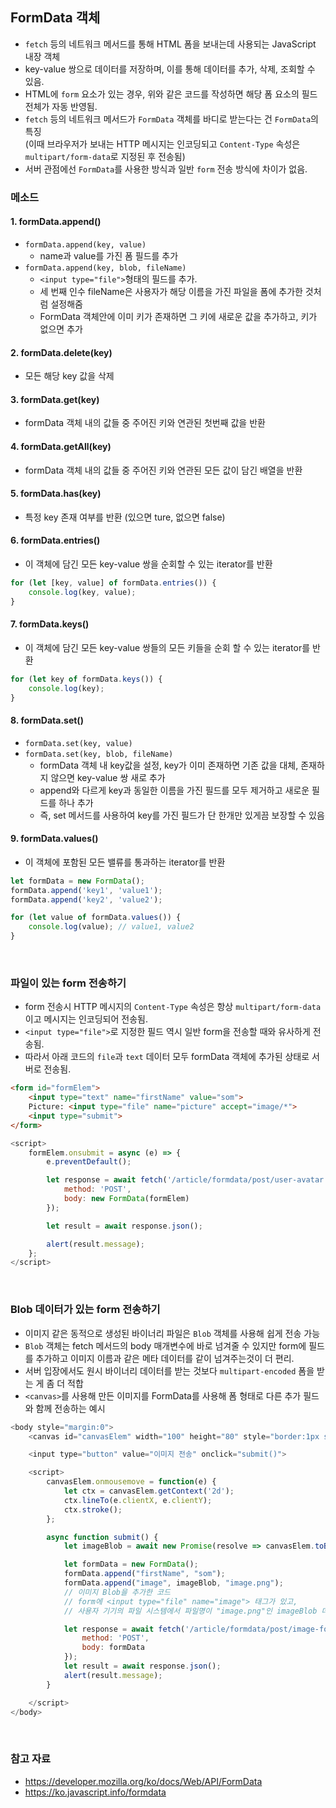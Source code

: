 ## FormData 객체
- `fetch` 등의 네트워크 메서드를 통해 HTML 폼을 보내는데 사용되는 JavaScript 내장 객체 
- key-value 쌍으로 데이터를 저장하며, 이를 통해 데이터를 추가, 삭제, 조회할 수 있음.
- HTML에 `form` 요소가 있는 경우, 위와 같은 코드를 작성하면 해당 폼 요소의 필드 전체가 자동 반영됨.
- `fetch` 등의 네트워크 메서드가 `FormData` 객체를 바디로 받는다는 건 `FormData`의 특징<br/>
(이때 브라우저가 보내는 HTTP 메시지는 인코딩되고 `Content-Type` 속성은 `multipart/form-data`로 지정된 후 전송됨)
- 서버 관점에선 `FormData`를 사용한 방식과 일반 `form` 전송 방식에 차이가 없음.

### 메소드
#### 1. formData.append()
- `formData.append(key, value) `
    - name과 value를 가진 폼 필드를 추가
- `formData.append(key, blob, fileName)`
    - `<input type="file">`형태의 필드를 추가. 
    - 세 번째 인수 fileName은 사용자가 해당 이름을 가진 파일을 폼에 추가한 것처럼 설정해줌 
    - FormData 객체안에 이미 키가 존재하면 그 키에 새로운 값을 추가하고, 키가 없으면 추가

#### 2. formData.delete(key)
- 모든 해당 key 값을 삭제

#### 3. formData.get(key)
- formData 객체 내의 값들 중 주어진 키와 연관된 첫번째 값을 반환 

#### 4. formData.getAll(key)
- formData 객체 내의 값들 중 주어진 키와 연관된 모든 값이 담긴 배열을 반환 

#### 5. formData.has(key)
- 특정 key 존재 여부를 반환 (있으면 ture, 없으면 false) 

#### 6. formData.entries()
- 이 객체에 담긴 모든 key-value 쌍을 순회할 수 있는 iterator를 반환 
```js
for (let [key, value] of formData.entries()) {
    console.log(key, value);
}
```

#### 7. formData.keys()
- 이 객체에 담긴 모든 key-value 쌍들의 모든 키들을 순회 할 수 있는 iterator를 반환 
```js
for (let key of formData.keys()) {
    console.log(key);
}
```
#### 8. formData.set()
- `formData.set(key, value)`
- `formData.set(key, blob, fileName)`
    - formData 객체 내 key값을 설정, key가 이미 존재하면 기존 값을 대체, 존재하지 않으면 key-value 쌍 새로 추가 
    - append와 다르게 key과 동일한 이름을 가진 필드를 모두 제거하고 새로운 필드를 하나 추가  
    - 즉, set 메서드를 사용하여 key를 가진 필드가 단 한개만 있게끔 보장할 수 있음

#### 9. formData.values()
- 이 객체에 포함된 모든 밸류를 통과하는 iterator를 반환     
```js
let formData = new FormData();
formData.append('key1', 'value1');
formData.append('key2', 'value2');

for (let value of formData.values()) {
    console.log(value); // value1, value2
}
```
<br/>

### 파일이 있는 form 전송하기
- form 전송시 HTTP 메시지의 `Content-Type` 속성은 항상 `multipart/form-data`이고 메시지는 인코딩되어 전송됨. 
- `<input type="file">`로 지정한 필드 역시 일반 form을 전송할 때와 유사하게 전송됨.
- 따라서 아래 코드의 `file`과 `text` 데이터 모두 formData 객체에 추가된 상태로 서버로 전송됨.

```html
<form id="formElem">
    <input type="text" name="firstName" value="som">
    Picture: <input type="file" name="picture" accept="image/*">
    <input type="submit">
</form>
```
```js
<script>
    formElem.onsubmit = async (e) => {
        e.preventDefault();

        let response = await fetch('/article/formdata/post/user-avatar', {
            method: 'POST',
            body: new FormData(formElem)
        });

        let result = await response.json();

        alert(result.message);
    };
</script>
```
<br/>

### Blob 데이터가 있는 form 전송하기 
- 이미지 같은 동적으로 생성된 바이너리 파일은 `Blob` 객체를 사용해 쉽게 전송 가능
- `Blob` 객체는 fetch 메서드의 body 매개변수에 바로 넘겨줄 수 있지만 form에 필드를 추가하고 이미지 이름과 같은 메타 데이터를 같이 넘겨주는것이 더 편리. 
- 서버 입장에서도 원시 바이너리 데이터를 받는 것보다 `multipart-encoded` 폼을 받는 게 좀 더 적합
- `<canvas>`를 사용해 만든 이미지를 FormData를 사용해 폼 형태로 다른 추가 필드와 함께 전송하는 예시

```js
<body style="margin:0">
    <canvas id="canvasElem" width="100" height="80" style="border:1px solid"></canvas>

    <input type="button" value="이미지 전송" onclick="submit()">

    <script>
        canvasElem.onmousemove = function(e) {
            let ctx = canvasElem.getContext('2d');
            ctx.lineTo(e.clientX, e.clientY);
            ctx.stroke();
        };

        async function submit() {
            let imageBlob = await new Promise(resolve => canvasElem.toBlob(resolve, 'image/png'));

            let formData = new FormData();
            formData.append("firstName", "som");
            formData.append("image", imageBlob, "image.png"); 
            // 이미지 Blob을 추가한 코드
            // form에 <input type="file" name="image"> 태그가 있고, 
            // 사용자 기기의 파일 시스템에서 파일명이 "image.png"인 imageBlob 데이터를 추가한 것과 동일한 효과

            let response = await fetch('/article/formdata/post/image-form', {
                method: 'POST',
                body: formData
            });
            let result = await response.json();
            alert(result.message);
        }

    </script>
</body>
```

<br/>

### 참고 자료
- https://developer.mozilla.org/ko/docs/Web/API/FormData
- https://ko.javascript.info/formdata